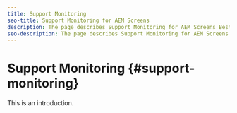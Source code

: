 ```yaml
---
title: Support Monitoring
seo-title: Support Monitoring for AEM Screens
description: The page describes Support Monitoring for AEM Screens Best Practices Guide
seo-description: The page describes Support Monitoring for AEM Screens Best Practices Guide
---
```


# Support Monitoring {#support-monitoring}

This is an introduction.
